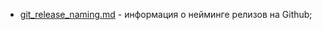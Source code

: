 - [git_release_naming.md](https://github.com/rx1310/novax/blob/master/docs/git_release_naming.md) - информация о нейминге релизов на Github;